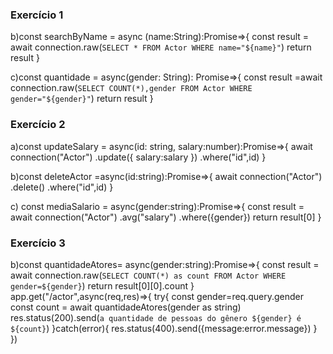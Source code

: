 ### Exercício 1
b)const searchByName = async (name:String):Promise<any>=>{
    const result = await connection.raw(`
    SELECT * FROM Actor WHERE name="${name}"
    `)
    return result
}

c)const quantidade = async(gender: String): Promise<any>=>{
    const result =await connection.raw(`
    SELECT COUNT(*),gender FROM Actor
    WHERE gender="${gender}"
    `)
    return result
}

### Exercício 2
a)const updateSalary = async(id: string, salary:number):Promise<any>=>{
      await connection("Actor")
      .update({
          salary:salary
      })
      .where("id",id)
  }

b)const deleteActor =async(id:string):Promise<any>=>{
      await connection("Actor")
      .delete()
      .where("id",id)
  }

c)  const mediaSalario = async(gender:string):Promise<any>=>{
      const result = await connection("Actor")
      .avg("salary")
      .where({gender})
      return result[0]
  }

  ### Exercício 3
  b)const quantidadeAtores= async(gender:string):Promise<any>=>{
      const result = await connection.raw(`
      SELECT COUNT(*) as count FROM Actor WHERE gender=${gender}
      `)
      return result[0][0].count
  }
  app.get("/actor",async(req,res)=>{
    try{
     const gender=req.query.gender
     const count = await quantidadeAtores(gender as string)
     res.status(200).send(`a quantidade de pessoas do gênero ${gender} é ${count}`)
    }catch(error){
      res.status(400).send({message:error.message})
    }
})
  